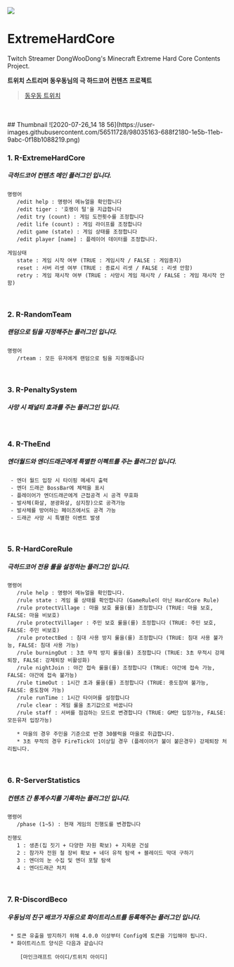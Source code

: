 
[![](https://jitpack.io/v/sukkot23/ExtremeHardCore.svg)](https://jitpack.io/#sukkot23/ExtremeHardCore)   



# ExtremeHardCore
Twitch Streamer DongWooDong's Minecraft Extreme Hard Core Contents Project.   
   
**트위치 스트리머 동우동님의 극 하드코어 컨텐츠 프로젝트**   
   > [동우동 트위치](https://www.twitch.tv/dongwoodong)
</br>   
</br>   
## Thumbnail
![2020-07-26_14 18 56](https://user-images.githubusercontent.com/56511728/98035163-688f2180-1e5b-11eb-9abc-0f18b1088219.png)
   
### 1. R-ExtremeHardCore
  ##### 극하드코어 컨텐츠 메인 플러그인 입니다.
```
명령어
   /edit help : 명령어 메뉴얼을 확인합니다
   /edit tiger : '호랭이 털'을 지급합니다
   /edit try (count) : 게임 도전횟수를 조정합니다
   /edit life (count) : 게임 라이프를 조정합니다
   /edit game (state) : 게임 상태를 조정합니다
   /edit player [name] : 플레이어 데이터를 조정합니다.
   
게임상태
   state : 게임 시작 여부 (TRUE : 게임시작 / FALSE : 게임중지)
   reset : 서버 리셋 여부 (TRUE : 종료시 리셋 / FALSE : 리셋 안함)
   retry : 게임 재시작 여부 (TRUE : 사망시 게임 재시작 / FALSE : 게임 재시작 안함)
```
</br>

### 2. R-RandomTeam
  ##### 랜덤으로 팀을 지정해주는 플러그인 입니다.
```
명령어
   /rteam : 모든 유저에게 랜덤으로 팀을 지정해줍니다
```
</br>

### 3. R-PenaltySystem
  ##### 사망 시 패널티 효과를 주는 플러그인 입니다.
</br>

### 4. R-TheEnd
  ##### 엔더월드와 엔더드래곤에게 특별한 이펙트를 주는 플러그인 입니다.
```
 - 엔더 월드 입장 시 타이핑 메세지 출력
 - 엔더 드래곤 BossBar에 체력을 표시
 - 플레이어가 엔더드래곤에게 근접공격 시 공격 무효화
 - 발사체(화살, 분광화살, 삼지창)으로 공격가능
 - 발사체를 방어하는 페이즈에서도 공격 가능
 - 드래곤 사망 시 특별한 이벤트 발생
```
</br>

### 5. R-HardCoreRule
  ##### 극하드코어 전용 룰을 설정하는 플러그인 입니다.
```
명령어
   /rule help : 명령어 메뉴얼을 확인합니다.
   /rule state : 게임 룰 상태를 확인합니다 (GameRule이 아닌 HardCore Rule)
   /rule protectVillage : 마을 보호 룰을(를) 조정합니다 (TRUE: 마을 보호, FALSE: 마을 비보호)
   /rule protectVillager : 주민 보호 룰을(를) 조정합니다 (TRUE: 주민 보호, FALSE: 주민 비보호)
   /rule protectBed : 침대 사용 방지 룰을(를) 조정합니다 (TRUE: 침대 사용 불가능, FALSE: 침대 사용 가능)
   /rule burningOut : 3초 무적 방지 룰을(를) 조정합니다 (TRUE: 3초 무적시 강제퇴장, FALSE: 강제퇴장 비활성화)
   /rule nightJoin : 야간 접속 룰을(를) 조정합니다 (TRUE: 야간에 접속 가능, FALSE: 야간에 접속 불가능)
   /rule timeOut : 1시간 초과 룰을(를) 조정합니다 (TRUE: 중도참여 불가능, FALSE: 중도참여 가능)
   /rule runTime : 1시간 타이머를 설정합니다
   /rule clear : 게임 룰을 초기값으로 바꿉니다
   /rule staff : 서버를 점검하는 모드로 변경합니다 (TRUE: GM만 입장가능, FALSE: 모든유저 입장가능)
   
   * 마을의 경우 주민을 기준으로 반경 30블럭을 마을로 취급합니다.
   * 3초 무적의 경우 FireTick이 1이상일 경우 (플레이어가 불이 붙은경우) 강제퇴장 처리됩니다.
```
</br>

### 6. R-ServerStatistics
  ##### 컨텐츠 간 통계수치를 기록하는 플러그인 입니다.
```
명령어
   /phase (1~5) : 현재 게임의 진행도를 변경합니다
   
진행도
   1 : 생존(집 짓기 + 다양한 자원 확보) + 지옥문 건설
   2 : 참가자 전원 철 장비 확보 + 네더 유적 탐색 + 블레이드 막대 구하기
   3 : 엔더의 눈 수집 및 엔더 포탈 탐색
   4 : 엔더드래곤 처치
```
</br>


### 7. R-DiscordBeco
  ##### 우동님의 친구 배코가 자동으로 화이트리스트를 등록해주는 플러그인 입니다.
```
 * 토큰 유출을 방지하기 위해 4.0.0 이상부터 Config에 토큰을 기입해야 됩니다.
 * 화이트리스트 양식은 다음과 같습니다
 
    [마인크래프트 아이디/트위치 아이디]
    
```
</br>
